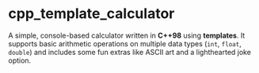 # cpp_template_calculator
A simple, console-based calculator written in **C++98** using **templates**. It supports basic arithmetic operations on multiple data types (`int`, `float`, `double`) and includes some fun extras like ASCII art and a lighthearted joke option.

